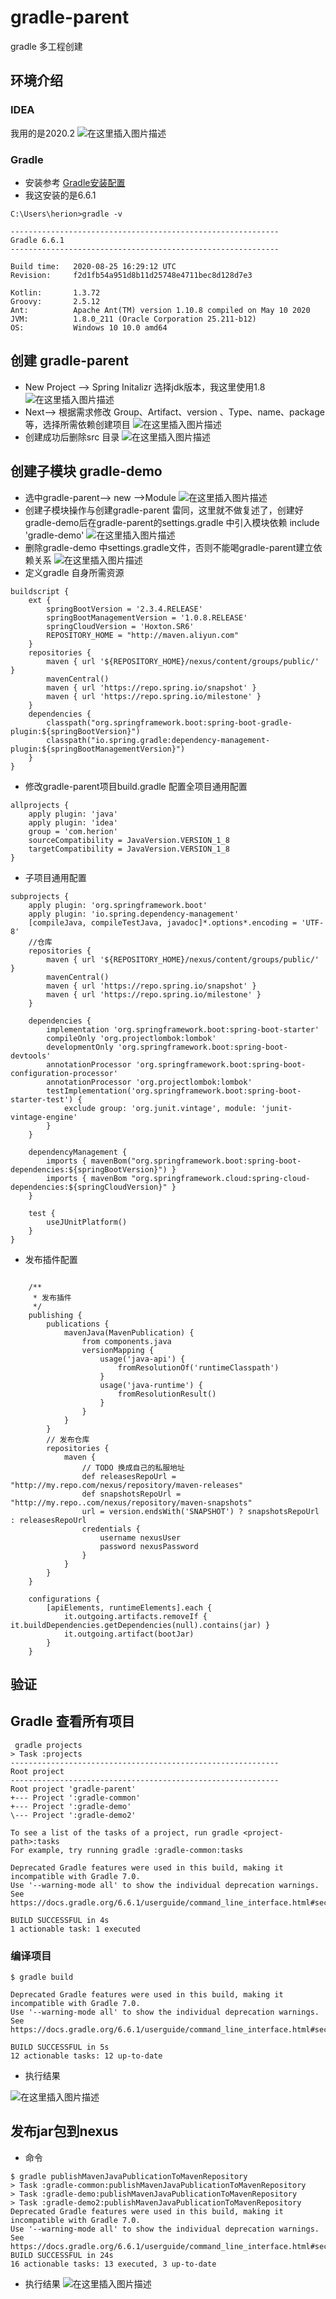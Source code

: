 # gradle-parent
gradle 多工程创建

##  环境介绍

### IDEA
我用的是2020.2
![在这里插入图片描述](https://img-blog.csdnimg.cn/20200928125010686.png?x-oss-process=image/watermark,type_ZmFuZ3poZW5naGVpdGk,shadow_10,text_aHR0cHM6Ly9ibG9nLmNzZG4ubmV0L3poNDUyNjQ3NDU3,size_16,color_FFFFFF,t_70#pic_center)

### Gradle
-  安装参考 [Gradle安装配置](https://blog.csdn.net/zh452647457/article/details/108753607)
- 我这安装的是6.6.1

```
C:\Users\herion>gradle -v

------------------------------------------------------------
Gradle 6.6.1
------------------------------------------------------------

Build time:   2020-08-25 16:29:12 UTC
Revision:     f2d1fb54a951d8b11d25748e4711bec8d128d7e3

Kotlin:       1.3.72
Groovy:       2.5.12
Ant:          Apache Ant(TM) version 1.10.8 compiled on May 10 2020
JVM:          1.8.0_211 (Oracle Corporation 25.211-b12)
OS:           Windows 10 10.0 amd64
```

## 创建 gradle-parent
- New Project --> Spring Initalizr 选择jdk版本，我这里使用1.8
![在这里插入图片描述](https://img-blog.csdnimg.cn/20200928101706286.png?x-oss-process=image/watermark,type_ZmFuZ3poZW5naGVpdGk,shadow_10,text_aHR0cHM6Ly9ibG9nLmNzZG4ubmV0L3poNDUyNjQ3NDU3,size_16,color_FFFFFF,t_70#pic_center)
-  Next--> 根据需求修改 Group、Artifact、version 、Type、name、package 等，选择所需依赖创建项目
![在这里插入图片描述](https://img-blog.csdnimg.cn/20200928101938930.png?x-oss-process=image/watermark,type_ZmFuZ3poZW5naGVpdGk,shadow_10,text_aHR0cHM6Ly9ibG9nLmNzZG4ubmV0L3poNDUyNjQ3NDU3,size_16,color_FFFFFF,t_70#pic_center)
- 创建成功后删除src 目录
![在这里插入图片描述](https://img-blog.csdnimg.cn/20200928102652409.png?x-oss-process=image/watermark,type_ZmFuZ3poZW5naGVpdGk,shadow_10,text_aHR0cHM6Ly9ibG9nLmNzZG4ubmV0L3poNDUyNjQ3NDU3,size_16,color_FFFFFF,t_70#pic_center)

## 创建子模块 gradle-demo
- 选中gradle-parent--> new -->Module
![在这里插入图片描述](https://img-blog.csdnimg.cn/2020092810292164.png?x-oss-process=image/watermark,type_ZmFuZ3poZW5naGVpdGk,shadow_10,text_aHR0cHM6Ly9ibG9nLmNzZG4ubmV0L3poNDUyNjQ3NDU3,size_16,color_FFFFFF,t_70#pic_center)
 - 创建子模块操作与创建gradle-parent 雷同，这里就不做复述了，创建好gradle-demo后在gradle-parent的settings.gradle 中引入模块依赖 include 'gradle-demo'
 ![在这里插入图片描述](https://img-blog.csdnimg.cn/20200928103451432.png?x-oss-process=image/watermark,type_ZmFuZ3poZW5naGVpdGk,shadow_10,text_aHR0cHM6Ly9ibG9nLmNzZG4ubmV0L3poNDUyNjQ3NDU3,size_16,color_FFFFFF,t_70#pic_center)
- 删除gradle-demo 中settings.gradle文件，否则不能喝gradle-parent建立依赖关系
 ![在这里插入图片描述](https://img-blog.csdnimg.cn/20200928103717188.png?x-oss-process=image/watermark,type_ZmFuZ3poZW5naGVpdGk,shadow_10,text_aHR0cHM6Ly9ibG9nLmNzZG4ubmV0L3poNDUyNjQ3NDU3,size_16,color_FFFFFF,t_70#pic_center)
- 定义gradle 自身所需资源

```
buildscript {
    ext {
        springBootVersion = '2.3.4.RELEASE'
        springBootManagementVersion = '1.0.8.RELEASE'
        springCloudVersion = 'Hoxton.SR6'
        REPOSITORY_HOME = "http://maven.aliyun.com"
    }
    repositories {
        maven { url '${REPOSITORY_HOME}/nexus/content/groups/public/' }
        mavenCentral()
        maven { url 'https://repo.spring.io/snapshot' }
        maven { url 'https://repo.spring.io/milestone' }
    }
    dependencies {
        classpath("org.springframework.boot:spring-boot-gradle-plugin:${springBootVersion}")
        classpath("io.spring.gradle:dependency-management-plugin:${springBootManagementVersion}")
    }
}
```

- 修改gradle-parent项目build.gradle 配置全项目通用配置

```
allprojects {
    apply plugin: 'java'
    apply plugin: 'idea'
    group = 'com.herion'
    sourceCompatibility = JavaVersion.VERSION_1_8
    targetCompatibility = JavaVersion.VERSION_1_8
}
```

- 子项目通用配置

```
subprojects {
    apply plugin: 'org.springframework.boot'
    apply plugin: 'io.spring.dependency-management'
    [compileJava, compileTestJava, javadoc]*.options*.encoding = 'UTF-8'
    //仓库
    repositories {
        maven { url '${REPOSITORY_HOME}/nexus/content/groups/public/' }
        mavenCentral()
        maven { url 'https://repo.spring.io/snapshot' }
        maven { url 'https://repo.spring.io/milestone' }
    }

    dependencies {
        implementation 'org.springframework.boot:spring-boot-starter'
        compileOnly 'org.projectlombok:lombok'
        developmentOnly 'org.springframework.boot:spring-boot-devtools'
        annotationProcessor 'org.springframework.boot:spring-boot-configuration-processor'
        annotationProcessor 'org.projectlombok:lombok'
        testImplementation('org.springframework.boot:spring-boot-starter-test') {
            exclude group: 'org.junit.vintage', module: 'junit-vintage-engine'
        }
    }

    dependencyManagement {
        imports { mavenBom("org.springframework.boot:spring-boot-dependencies:${springBootVersion}") }
        imports { mavenBom "org.springframework.cloud:spring-cloud-dependencies:${springCloudVersion}" }
    }

    test {
        useJUnitPlatform()
    }
}
```
- 发布插件配置

```

    /**
     * 发布插件
     */
    publishing {
        publications {
            mavenJava(MavenPublication) {
                from components.java
                versionMapping {
                    usage('java-api') {
                        fromResolutionOf('runtimeClasspath')
                    }
                    usage('java-runtime') {
                        fromResolutionResult()
                    }
                }
            }
        }
        // 发布仓库
        repositories {
            maven {
                // TODO 换成自己的私服地址
                def releasesRepoUrl = "http://my.repo.com/nexus/repository/maven-releases"
                def snapshotsRepoUrl = "http://my.repo..com/nexus/repository/maven-snapshots"
                url = version.endsWith('SNAPSHOT') ? snapshotsRepoUrl : releasesRepoUrl
                credentials {
                    username nexusUser
                    password nexusPassword
                }
            }
        }
    }

    configurations {
        [apiElements, runtimeElements].each {
            it.outgoing.artifacts.removeIf { it.buildDependencies.getDependencies(null).contains(jar) }
            it.outgoing.artifact(bootJar)
        }
    }

```
## 验证
## Gradle 查看所有项目

```
 gradle projects
> Task :projects
------------------------------------------------------------
Root project
------------------------------------------------------------
Root project 'gradle-parent'
+--- Project ':gradle-common'
+--- Project ':gradle-demo'
\--- Project ':gradle-demo2'

To see a list of the tasks of a project, run gradle <project-path>:tasks
For example, try running gradle :gradle-common:tasks

Deprecated Gradle features were used in this build, making it incompatible with Gradle 7.0.
Use '--warning-mode all' to show the individual deprecation warnings.
See https://docs.gradle.org/6.6.1/userguide/command_line_interface.html#sec:command_line_warnings

BUILD SUCCESSFUL in 4s
1 actionable task: 1 executed
```
### 编译项目

```
$ gradle build

Deprecated Gradle features were used in this build, making it incompatible with Gradle 7.0.
Use '--warning-mode all' to show the individual deprecation warnings.
See https://docs.gradle.org/6.6.1/userguide/command_line_interface.html#sec:command_line_warnings

BUILD SUCCESSFUL in 5s
12 actionable tasks: 12 up-to-date
```
 -  执行结果

![在这里插入图片描述](https://img-blog.csdnimg.cn/20200929142705542.png?x-oss-process=image/watermark,type_ZmFuZ3poZW5naGVpdGk,shadow_10,text_aHR0cHM6Ly9ibG9nLmNzZG4ubmV0L3poNDUyNjQ3NDU3,size_16,color_FFFFFF,t_70#pic_center)


## 发布jar包到nexus
- 命令
```
$ gradle publishMavenJavaPublicationToMavenRepository
> Task :gradle-common:publishMavenJavaPublicationToMavenRepository
> Task :gradle-demo:publishMavenJavaPublicationToMavenRepository
> Task :gradle-demo2:publishMavenJavaPublicationToMavenRepository
Deprecated Gradle features were used in this build, making it incompatible with Gradle 7.0.
Use '--warning-mode all' to show the individual deprecation warnings.
See https://docs.gradle.org/6.6.1/userguide/command_line_interface.html#sec:command_line_warnings
BUILD SUCCESSFUL in 24s
16 actionable tasks: 13 executed, 3 up-to-date

```
- 执行结果
![在这里插入图片描述](https://img-blog.csdnimg.cn/2020092914281642.png?x-oss-process=image/watermark,type_ZmFuZ3poZW5naGVpdGk,shadow_10,text_aHR0cHM6Ly9ibG9nLmNzZG4ubmV0L3poNDUyNjQ3NDU3,size_16,color_FFFFFF,t_70#pic_center)
